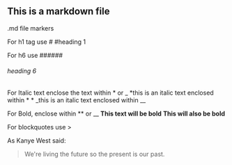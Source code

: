 ## This is a markdown file

.md file markers

For h1 tag use #
#heading 1

For h6 use ######
###### heading 6

For Italic text enclose the text within * or _
*this is an italic text enclosed within \* *
_this is an italic text enclosed within __

For Bold, enclose within ** or __
**This text will be bold**
__This will also be bold__

For blockquotes use >

As Kanye West said:

> We're living the future so
> the present is our past.